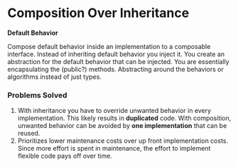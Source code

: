 # Composition Over Inheritance

**Default Behavior**

Compose default behavior inside an implementation to a composable interface. Instead of inheriting default behavior you inject it. You create an abstraction for the default behavior that can be injected. You are essentially encapsulating the (public?) methods. Abstracting around the behaviors or algorithms instead of just types. 

### Problems Solved
1. With inheritance you have to override unwanted behavior in every implementation. This likely results in **duplicated** code. With composition, unwanted behavior can be avoided by **one implementation** that can be reused. 
2. Prioritizes lower maintenance costs over up front implementation costs. Since more effort is spent in maintenance, the effort to implement flexible code pays off over time. 